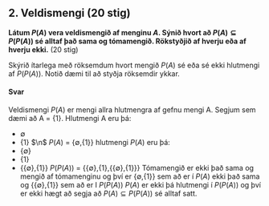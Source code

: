 ## 2. Veldismengi (20 stig)

**Látum $P(A)$ vera veldismengið af menginu $A$. Sýnið hvort að $P(A) \subseteq P(P(A))$ sé
alltaf það sama og tómamengið. Rökstyðjið af hverju eða af hverju ekki.** (20 stig)

Skýrið ítarlega með röksemdum hvort mengið $P(A)$ sé eða sé ekki hlutmengi af $P(P(A))$. Notið
dæmi til að styðja röksemdir ykkar.

#### Svar

Veldismengi $P(A)$ er mengi allra hlutmengra af gefnu mengi A.
Segjum sem dæmi að A = {1}.
Hlutmengi A eru þá:
- ∅
- {1} $\n$
$P(A)$ = {∅,{1}}
hlutmengi $P(A)$ eru þá:
- {∅}
- {1}
- {{∅},{1}}
$P(P(A))$ = {{∅},{1},{{∅},{1}}}
Tómamengið er ekki það sama og mengið af tómamenginu og því er {∅,{1}} sem að er í $P(A)$ ekki það sama og {{∅},{1}} sem að er I $P(P(A))$
$P(A)$ er ekki þá hlutmengi í $P(P(A))$ og því er ekki hægt að segja að $P(A) \subseteq P(P(A))$ sé alltaf satt.




